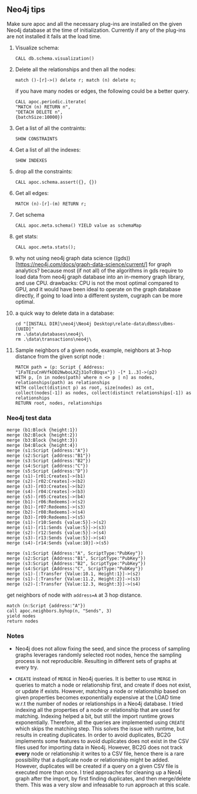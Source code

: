 ## Neo4j tips

Make sure apoc and all the necessary plug-ins are installed on the given
Neo4j database at the time of initialization. Currently if any of the plug-ins 
are not installed it fails at the load time. 

1. Visualize schema: 

    ```
    CALL db.schema.visualization()
    ```

2. Delete all the relationships and then all the nodes: 

    ```
    match ()-[r]->() delete r; match (n) delete n;
    ```

    if you have many nodes or edges, the following could be a better query.

    ```
    CALL apoc.periodic.iterate(
    "MATCH (n) RETURN n",
    "DETACH DELETE n",
    {batchSize:10000})
    ```

3. Get a list of all the contraints: 

    ```
    SHOW CONSTRAINTS
    ```


4. Get a list of all the indexes:

    ```
    SHOW INDEXES
    ```

5. drop all the constraints:

    ```
    CALL apoc.schema.assert({}, {})
    ```

6. Get all edges: 

    ```
    MATCH (n)-[r]-(m) RETURN r;
    ```

7. Get schema

    ```
    CALL apoc.meta.schema() YIELD value as schemaMap
    ```

8. get stats:
    ```
    CALL apoc.meta.stats();
    ```

    
9. why not using neo4j graph data science ((gds))[https://neo4j.com/docs/graph-data-science/current/] for graph analytics? 
because most (if not all) of the algorithms in gds require to load 
data from neo4j graph database into an in-memory graph library, and 
use CPU. drawbacks: CPU is not the most optimal compared to GPU, and
it would have been ideal to operate on the graph database directly, 
if going to load into a different system, cugraph can be more 
optimal.


10. a quick way to delete data in a database: 

    ```
    cd "[INSTALL DIR]\neo4j\Neo4j Desktop\relate-data\dbmss\dbms-[UUID]"
    rm .\data\databases\neo4j\ 
    rm .\data\transactions\neo4j\ 
    ```

11. Sample neighbors of a given node, example, neighbors at 3-hop distance from the given script node :

    ```
    MATCH path = (p: Script { Address: "1FaTEzuCnHVfkDD2NwboLXZj31oTcBUqsx"}) -[* 1..3]->(p2)
    WITH p, [n in nodes(path) where n <> p | n] as nodes, relationships(path) as relationships 
    WITH collect(distinct p) as root, size(nodes) as cnt, collect(nodes[-1]) as nodes, collect(distinct relationships[-1]) as relationships
    RETURN root, nodes, relationships
    ```

### Neo4j test data

```
merge (b1:Block {height:1}) 
merge (b2:Block {height:2}) 
merge (b3:Block {height:3})
merge (b4:Block {height:4})
merge (s1:Script {address:"A"})
merge (s2:Script {address:"B1"})
merge (s3:Script {address:"B2"})
merge (s4:Script {address:"C"})
merge (s5:Script {address:"D"})
merge (s1)-[r01:Creates]->(b1)
merge (s2)-[r02:Creates]->(b2)
merge (s3)-[r03:Creates]->(b2)
merge (s4)-[r04:Creates]->(b3)
merge (s5)-[r05:Creates]->(b4)
merge (b1)-[r06:Redeems]->(s2)
merge (b1)-[r07:Redeems]->(s3)
merge (b2)-[r08:Redeems]->(s4)
merge (b3)-[r09:Redeems]->(s5)
merge (s1)-[r10:Sends {value:5}]->(s2)
merge (s1)-[r11:Sends {value:5}]->(s3)
merge (s2)-[r12:Sends {value:5}]->(s4)
merge (s3)-[r13:Sends {value:5}]->(s4)
merge (s4)-[r14:Sends {value:10}]->(s5)
```

```
merge (s1:Script {Address:"A", ScriptType:"PubKey"})
merge (s2:Script {Address:"B1", ScriptType:"PubKey"})
merge (s3:Script {Address:"B2", ScriptType:"PubKey"})
merge (s4:Script {Address:"C", ScriptType:"PubKey"})
merge (s1)-[:Transfer {Value:10.1, Height:1}]->(s2)
merge (s1)-[:Transfer {Value:11.2, Height:2}]->(s3)
merge (s2)-[:Transfer {Value:12.3, Height:3}]->(s4)
```

get neighbors of node with `address=A` at 3 hop distance.
```
match (n:Script {address:"A"})
call apoc.neighbors.byhop(n, "Sends", 3) 
yield nodes 
return nodes
```


### Notes
- Neo4j does not allow fixing the seed, and since the process of sampling graphs 
leverages randomly selected root nodes, hence the sampling process is not 
reproducible. Resulting in different sets of graphs at every try.




- `CREATE` instead of `MERGE` in Neo4j queries. It is better to use 
`MERGE` in queries to match a node or relationship first, and create
if does not exist, or update if exists. However, matching a node or
relationship based on given properties becomes exponentially expensive 
at the LOAD time w.r.t the number of nodes or relationships in a 
Neo4j database. I tried indexing all the properties of a node or 
relationship that are used for matching. Indexing helped a bit, 
but still the import runtime grows exponentially. 
Therefore, all the queries are implemented using `CREATE` 
which skips the matching step. This solves the issue with 
runtime, but results in creating duplicates. In order to 
avoid duplicates, BC2G implements some features to avoid 
duplicates does not exist in the CSV files used for importing 
data in Neo4j. However, BC2G does not track **every** node or
relationship it writes to a CSV file, hence there is a rare possibility 
that a duplicate node or relationship might be added. 
However, duplicates will be created if a query on a given 
CSV file is executed more than once. I tried approaches for 
cleaning up a Neo4j graph after the import, by first 
finding duplicates, and then merge/delete them. This was a 
very slow and infeasable to run approach at this scale. 